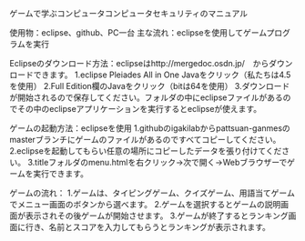 ゲームで学ぶコンピュータコンピュータセキュリティのマニュアル

使用物：eclipse、github、PC一台
主な流れ：eclipseを使用してゲームプログラムを実行

Eclipseのダウンロード方法：eclipseはhttp://mergedoc.osdn.jp/　からダウンロードできます。
1.eclipse Pleiades All in One Javaをクリック（私たちは4.5を使用）
2.Full Edition欄のJavaをクリック（bitは64を使用）
3.ダウンロードが開始されるので保存してください。フォルダの中にeclipseファイルがあるのでその中のeclipseアプリケーションを実行するとeclipseが使えます。

ゲームの起動方法：eclipseを使用
1.githubのigakilabからpattsuan-ganmesのmasterブランチにゲームのファイルがあるのですべてコピーしてください。
2.eclipseを起動してもらい任意の場所にコピーしたデータを張り付けてください。
3.titleフォルダのmenu.htmlを右クリック->次で開く->Webブラウザーでゲームを実行できます。

ゲームの流れ：
1.ゲームは、タイピングゲーム、クイズゲーム、用語当てゲームでメニュー画面のボタンから選べます。
2.ゲームを選択するとゲームの説明画面が表示されその後ゲームが開始させます。
3.ゲームが終了するとランキング画面に行き、名前とスコアを入力してもらうとランキングが表示されます。
